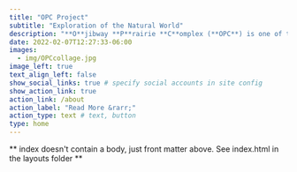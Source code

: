 ```yaml
---
title: "OPC Project"
subtitle: "Exploration of the Natural World"
description: "**O**jibway **P**rairie **C**omplex (**OPC**) is one of the last remaining major **Tallgrass Communities** in Ontario. Its unique mix of habitats is home to one of the largest collections of rare and endangered species (mostly flora) in the country. This site delves into the science of OPC's natural world --- biology, chemistry, geology and much more!"
date: 2022-02-07T12:27:33-06:00
images:
  - img/OPCcollage.jpg
image_left: true
text_align_left: false
show_social_links: true # specify social accounts in site config
show_action_link: true
action_link: /about
action_label: "Read More &rarr;"
action_type: text # text, button
type: home
---
```


** index doesn't contain a body, just front matter above.
See index.html in the layouts folder **
